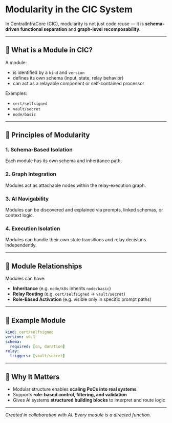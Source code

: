 # Modularity in the CIC System

In CentralInfraCore (CIC), modularity is not just code reuse — it is **schema-driven functional separation** and **graph-level recomposability**.

---

## 🧱 What is a Module in CIC?

A module:

* is identified by a `kind` and `version`
* defines its own schema (input, state, relay behavior)
* can act as a relayable component or self-contained processor

Examples:

* `cert/selfsigned`
* `vault/secret`
* `node/basic`

---

## 🧩 Principles of Modularity

### 1. **Schema-Based Isolation**

Each module has its own schema and inheritance path.

### 2. **Graph Integration**

Modules act as attachable nodes within the relay-execution graph.

### 3. **AI Navigability**

Modules can be discovered and explained via prompts, linked schemas, or context logic.

### 4. **Execution Isolation**

Modules can handle their own state transitions and relay decisions independently.

---

## 🔗 Module Relationships

Modules can have:

* **Inheritance** (e.g. `node/k8s` inherits `node/basic`)
* **Relay Routing** (e.g. `cert/selfsigned` → `vault/secret`)
* **Role-Based Activation** (e.g. visible only in specific prompt paths)

---

## 📌 Example Module

```yaml
kind: cert/selfsigned
version: v0.1
schema:
  required: [cn, duration]
relay:
  triggers: [vault/secret]
```

---

## 🎯 Why It Matters

* Modular structure enables **scaling PoCs into real systems**
* Supports **role-based control, filtering, and validation**
* Gives AI systems **structured building blocks** to interpret and route logic

---

*Created in collaboration with AI. Every module is a directed function.*
